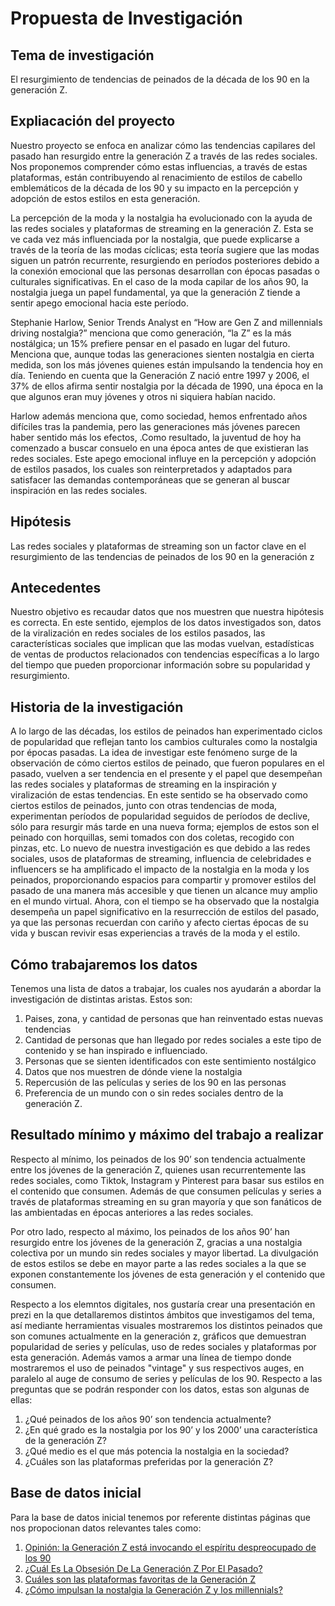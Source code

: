 # Propuesta de Investigación 
## Tema de investigación 
El resurgimiento de tendencias de peinados de la década de los 90 en la generación Z.

## Expliacación del proyecto 
Nuestro proyecto se enfoca en analizar cómo las tendencias capilares del pasado han resurgido entre la generación Z a través de las redes sociales. Nos proponemos comprender cómo estas influencias, a través de estas plataformas, están contribuyendo al renacimiento de estilos de cabello emblemáticos de la década de los 90 y su impacto en la percepción y adopción de estos estilos en esta generación.

La percepción de la moda y la nostalgia ha evolucionado con la ayuda de las redes sociales y plataformas de streaming en la generación Z. Esta se ve cada vez más influenciada por la nostalgia, que puede explicarse a través de la teoría de las modas cíclicas; esta teoría sugiere que las modas siguen un patrón recurrente, resurgiendo en períodos posteriores debido a la conexión emocional que las personas desarrollan con épocas pasadas o culturales significativas. En el caso de la moda capilar de los años 90, la nostalgia juega un papel fundamental, ya que la generación Z tiende a sentir apego emocional hacia este período. 

Stephanie Harlow, Senior Trends Analyst en “How are Gen Z and millennials driving nostalgia?” menciona que como generación, “la Z” es la más nostálgica; un 15% prefiere pensar en el pasado en lugar del futuro. Menciona que, aunque todas las generaciones sienten nostalgia en cierta medida, son los más jóvenes quienes están impulsando la tendencia hoy en día. Teniendo en cuenta que la Generación Z nació entre 1997 y 2006, el 37% de ellos afirma sentir nostalgia por la década de 1990, una época en la que algunos eran muy jóvenes y otros ni siquiera habían nacido.

Harlow además menciona que, como sociedad, hemos enfrentado años difíciles tras la pandemia, pero las generaciones más jóvenes parecen haber sentido más los efectos, .Como resultado, la juventud de hoy ha comenzado a buscar consuelo en una época antes de que existieran las redes sociales. Este apego emocional influye en la percepción y adopción de estilos pasados, los cuales son reinterpretados y adaptados para satisfacer las demandas contemporáneas que se generan al buscar inspiración en las redes sociales. 

## Hipótesis 
Las redes sociales y plataformas de streaming son un factor clave en el resurgimiento de las tendencias de peinados de los 90 en la generación z 

## Antecedentes 
Nuestro objetivo es recaudar datos que nos muestren que nuestra hipótesis es correcta. En este sentido, ejemplos de los datos investigados son, datos de la viralización en redes sociales de los estilos pasados, las características sociales que implican que las modas vuelvan, estadísticas de ventas de productos relacionados con tendencias específicas a lo largo del tiempo que pueden proporcionar información sobre su popularidad y resurgimiento.

## Historia de la investigación 
A lo largo de las décadas, los estilos de peinados han experimentado ciclos de popularidad que reflejan tanto los cambios culturales como la nostalgia por épocas pasadas. La idea de investigar este fenómeno surge de la observación de cómo ciertos estilos de peinado, que fueron populares en el pasado, vuelven a ser tendencia en el presente y el papel que desempeñan las redes sociales y plataformas de streaming en la inspiración y viralización de estas tendencias. 
En este sentido se ha observado como ciertos estilos de peinados, junto con otras tendencias de moda, experimentan períodos de popularidad seguidos de períodos de declive, sólo para resurgir más tarde en una nueva forma; ejemplos de estos son el peinado con horquillas, semi tomados con dos coletas, recogido con pinzas, etc. 
Lo nuevo de nuestra investigación es que debido a las redes sociales, usos de plataformas de streaming, influencia de celebridades e influencers se ha amplificado el impacto de la nostalgia en la moda y los peinados, proporcionando espacios para compartir y promover estilos del pasado de una manera más accesible y que tienen un alcance muy amplio en el mundo virtual.
Ahora, con el tiempo se ha observado que la nostalgia desempeña un papel significativo en la resurrección de estilos del pasado, ya que las personas recuerdan con cariño y afecto ciertas épocas de su vida y buscan revivir esas experiencias a través de la moda y el estilo.

## Cómo trabajaremos los datos 
Tenemos una lista de datos a trabajar, los cuales nos ayudarán a abordar la investigación de distintas aristas. Estos son: 
1. Paises, zona, y cantidad de personas que han reinventado estas nuevas tendencias 
2. Cantidad de personas que han llegado por redes sociales a este tipo de contenido y se han inspirado e influenciado. 
3. Personas que se sienten identificados con este sentimiento nostálgico 
4. Datos que nos muestren de dónde viene la nostalgia
5. Repercusión de las películas y series de los 90 en las personas
6. Preferencia de un mundo con o sin redes sociales dentro de la generación Z. 

## Resultado mínimo y máximo del trabajo a realizar 
Respecto al mínimo, los peinados de los 90’ son tendencia actualmente entre los jóvenes de la generación Z, quienes usan recurrentemente las redes sociales, como Tiktok, Instagram y Pinterest para basar sus estilos en el contenido que consumen. Además de que consumen películas y series a través de plataformas streaming en su gran mayoría y que son fanáticos de las ambientadas en épocas anteriores a las redes sociales.

Por otro lado, respecto al máximo, los peinados de los años 90’ han resurgido entre los jóvenes de la generación Z, gracias a una nostalgia colectiva por un mundo sin redes sociales y mayor libertad. La divulgación de estos estilos se debe en mayor parte a las redes sociales a la que se exponen constantemente los jóvenes de esta generación y el contenido que consumen.

Respecto a los elemntos digitales, nos gustaría crear una presentación en prezi en la que detallaremos distintos ámbitos que investigamos del tema, así mediante herramientas visuales mostraremos los distintos peinados que son comunes actualmente en la generación z, gráficos que demuestran popularidad de series y películas, uso de redes sociales y plataformas por esta generación. Además vamos a armar una línea de tiempo donde mostraremos el uso de peinados "vintage" y sus respectivos auges, en paralelo al auge de consumo de series y películas de los 90. 
Respecto a las preguntas que se podrán responder con los datos, estas son algunas de ellas: 
1. ¿Qué peinados de los años 90’ son tendencia actualmente?
2. ¿En qué grado es la nostalgia por los 90’ y los 2000’ una característica de la generación Z?
3. ¿Qué medio es el que más potencia la nostalgia en la sociedad?
4. ¿Cuáles son las plataformas preferidas por la generación Z?

## Base de datos inicial 
Para la base de datos inicial tenemos por referente distintas páginas que nos propocionan datos relevantes tales como:
1. [Opinión: la Generación Z está invocando el espíritu despreocupado de los 90](https://thred.com/es/cultivo/La-Generaci%C3%B3n-Z-de-opini%C3%B3n-est%C3%A1-invocando-el-esp%C3%ADritu-despreocupado-de-los-90./)
2. [¿Cuál Es La Obsesión De La Generación Z Por El Pasado?](https://thehilltoponline.com/2020/02/27/what-is-generation-zs-obsession-with-the-past/)
3. [Cuáles son las plataformas favoritas de la Generación Z](https://www.adlatina.com/marketing/cuales-son-las-plataformas-favoritas-de-la-generacion-z#:~:text=Cuando%20se%20trata%20de%20aplicaciones,Snapchat%2C%20seg%C3%BAn%20la%20misma%20encuesta)
4. [¿Cómo impulsan la nostalgia la Generación Z y los millennials?](https://blog.gwi.com/trends/nostalgia-trend/#:~:text=Well%2C%20for%20Gen%20Z%20it)
